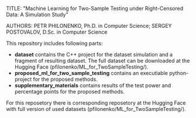 TITLE: "Machine Learning for Two-Sample Testing under Right-Censored Data: A Simulation Study"


AUTHORS: PETR PHILONENKO, Ph.D. in Computer Science; SERGEY POSTOVALOV, D.Sc. in Computer Science


This repository includes following parts:
- **dataset** contains the C++ project for the dataset simulation and a fragment of resulting dataset. The full dataset can be downloaded at the Hugging Face (pfilonenko/ML_for_TwoSampleTesting/).
- **proposed_ml_for_two_sample_testing** contains an executiable python-project for the proposed methods.
- **supplementary_materials** contains results of the test power and percentage points for the proposed methods.

For this reposetory there is corresponding reposetory at the Hugging Face with full version of used datasets (pfilonenko/ML_for_TwoSampleTesting/).
